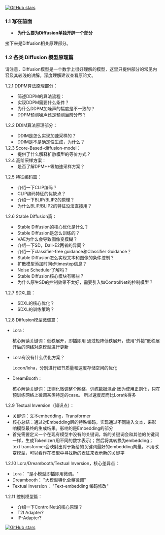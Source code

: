 <style>
  .label {
      background-color: #80EB00;
      color: black;
      padding: 3px;
      border-radius: 12px; /* 使方框为圆角 */
  }
  details summary {
    list-style-type: disc;  /* 添加圆点序号 */
    margin-left: 20px;      /* 增加与圆点的间距 */
    font-weight: normal;    /* 确保文本不加粗 */
    cursor: pointer;        /* 鼠标悬浮时显示为可点击状态 */
  }

  details summary strong {
    font-weight: normal;    /* 确保 strong 标签中的文本不加粗 */
  }

  /* 鼠标悬浮时显示淡蓝色底色 */
  details summary:hover {
    background-color: rgb(192, 229, 241);
  }

  /* 用于加粗的类 */
  .bold-summary {
    font-weight: bold;
  }

  /* 展开后显示更淡的蓝色底色 */
  details[open] summary {
    background-color: rgb(240, 248, 255);
  }

  /* 展开的内容显示更淡的蓝色底色 */
  details[open] {
    background-color: rgb(240, 248, 255);
    padding: 10px; /* 增加内边距以提高可读性 */
    border-radius: 5px; /* 使边角稍微圆润 */
  }
</style>

[![GitHub stars](https://img.shields.io/github.com/Joining-AI/LLM_Interview_Prepare?style=social)](https://github.com/Joining-AI/LLM_Interview_Prepare)
### 1.1 写在前面

<details>
  <summary class="bold-summary">为什么要为Diffusion单独开辟一个部分</summary>
首先，将Diffusion部分纳入“大模型面经”这一篇章的主要考量，首先是其同属于“AIGC”这一领域，同时，是其模型参数量和训练需求（硬件需求如GPU，服务器等，数据需求如良好标注的图片，音频，或是视频数据集）都已经达到了所谓“大模型”的门槛，一如之前介绍的那样。

这些需求都已经达到了高校难以企及的高度（both of them）。目前所有国内高校实验室，均没有能力复现StableDiffusion或是Sora，可灵这样的爆款，亦或是Open-Sora这样的开源项目。国内高校实验室的算力和数据储备，充其量完成一个基于特定模型的模块添加工作（如AnimateDiff），或是对于其某个能力的分析，对于一个较小模型的训练（绝大多数的论文）。究其原因，是由于Diffusion相关的工程结果可以快速商业化变现，变现速度甚至强于LLM。因而无论企业界还是学术界，哪怕是政界都很在关注这方面的研究，当下图像和音频扩散的理论研究已经研究的大差不差了。悲观地来讲，当下期待从实验室科研中获得真正上手实操的，SOTA级别的全流程图像或视频扩散模型的训练是完全不切实际的。

如果想要真正的上手实操，可以考虑自主复现AudioLDM，即Audio Latent Diffusion Model的代码并自行训练（建议使用luchen云之类的云服务器，或是可以参加像钱彦旻老师这样的课题组来获得相关经历）。这是由于音频相对显存要求较低，并且相关研究已经开展很久，数据集易采集且详尽。

其次想说的点是，请不要将“使用过Stable Diffusion 的ComfyUI”或是对Diffusion原理有一些粗浅理解就宣称掌握了Diffusion，哪怕是真的大量使用过SD，真的“很有prompt使用心得”，真的“很了解其数学概念”，或是上了哪边的“AI使用课程”。这些“自信”会给前沿开发者或是科研人员带来强烈不适。当然，有相关使用经验是一件锦上添花的事情，但也请务必扎根具体原理和代码给出更务实且严谨，有深度的理解。
</details>

接下来是Diffusion相关原理部分。

### 1.2 各类 Diffusion 模型原理篇

请注意，Diffusion模型是一个数学上很好理解的模型，这里只提供部分的常见内容及其较浅的讲解。深度理解建议查看原论文。

1.2.1 DDPM算法原理部分：
<details>
  <summary><strong>简述DDPM的算法流程：</strong></summary>

1. 初始化：一般指去噪（模型推理）过程的初始化，指从带噪声的图像的设定开始（或纯高斯噪声）。

2. 正向扩散：逐步向数据添加高斯噪声，直到数据完全转化为无结构的噪声。
$$x_{t+1}=\alpha_{t} x_{t}+\beta_{t} \epsilon_{t}, \ \epsilon_{t} \sim \mathcal{N}(0,\mathcal{I})$$
$$x_{t}=\bar{\alpha_t} x_{0}+\bar{\beta_t} \epsilon, \ \epsilon \sim \mathcal{N}(0,\mathcal{I})$$
（关键点理解：(2)式可由(1)式逐步推得；其中，由式子可以看出，下一个时间步 $t$ 时刻的图像$x_{t}$是关于上一步图像$x_{t-1}$的高斯分布，$\alpha_{t}，\beta_{t}$为预设超参，满足$\alpha_{t}+\beta_{t}=1$，同时$\alpha_{t}$递减，$\bar{\alpha_t}$为$\alpha_{0}$到$\alpha_{t}$的累乘结果，一般来讲，存在线性递减或余弦递减两种超参方案，前者为DDPM初始论文的设置，后者为原作者在Improved DDPM论文中的对比设置）

3. 反向去噪：通过模型预测并逐渐去掉每一步加入的噪声，还原得到无噪声的图像。
$$p_{\theta}(x_{t-1}|x_{t})=\mathcal{N}(x_{t-1},\mu_{\theta}(x_{t},t),\Sigma_{\theta}(x_{t},t))$$
（关键点理解：此处，$\theta$代表神经网络，下表意味为“神经网络预测结果”，这里通过神经网络预测上一时刻$x_{t-1}$的高斯分布，预测其均值和方差。而实际上，根据扩散过程的定义，我们可以推导均值为：$$\mu_{\theta}(x_{t},t)=\frac{1}{\sqrt{\alpha_{t}}}(x_{t}-\frac{\beta_{t}}{1-\bar{\alpha_{t}}}\Sigma_{\theta}(x_{t},t))$$，因而这里神经网络本质上是在预测噪声，也是许多人直接成预训练扩散模型神经网络为“预训练去噪器”的一个原因；具体推理过程中，直接将之前对应时刻的图像替换成推理得到的分布中任意抽取结果当作上一时刻真实图像）

4. 训练：使用反向传播算法更新模型参数，以最小化正向和反向过程之间的差异，即最小化每一时刻原始正向扩散的分布和反向扩散预测的分布之间的差异，也即每一时刻添加的实际噪声和预测的噪声结果的差异。

5. 测试：对新的高噪声图像应用训练好的模型进行去噪。
</details>

<details>
  <summary><strong>实现DDPM需要什么条件？</strong></summary>
	1. 马尔可夫链：DDPM使用马尔可夫链来描述数据的扩散过程。马尔可夫链是一个随机过程，具有无记忆性，即在给定当前状态的情况下，未来的状态只依赖于当前状态。
	   这一点可以由上一点中的公式看出，上或下一时刻的图像结果只取决于当前时刻的图像和预设的超参。
	2. 微小变化：DDPM通过逐步添加微小的高斯噪声来扩散数据。这些微小的变化是在数据中引入随机性的关键步骤。这由预设的超参实现。具体来讲，在公式中体现为$\beta_{t}$，即方差规模的大小
	3. 高斯噪声变化：DDPM使用高斯噪声来模拟数据的扩散过程。高斯噪声是一种常见的随机噪声，也称为正态分布噪声。
</details>

<details>
  <summary><strong>为什么DDPM加噪声的幅度是不一致的？</strong></summary>
	前期加噪少是为了保持数据结构的完整性，后期加噪多是为了加速扩散过程，使得模型能够更快地从噪声中恢复出清晰的数据。
	这一点在原论文作者Improved DDPM论文中有具体阐述
</details>

<details>
  <summary><strong>DDPM预测噪声还是预测当前分布？</strong></summary>
	由之前推导，本质上预测噪声，预测分布只是中间过程
</details>

1.2.2 DDIM算法原理部分：
<details>
  <summary><strong>DDIM是怎么实现加速采样的？</strong></summary>
1. 确定性逆扩散

在DDPM中，逆扩散过程是随机的。这意味着，在从某个噪声状态 $x_t$ 计算前一状态 $x_{t-1}$ 时，会引入随机噪声。具体来说，这一步涉及从一个条件高斯分布中采样。
DDIM对这一过程做出了修改，去除了随机性，使逆扩散过程完全确定性。在DDIM中，$x_{t-1}$ 的计算直接依赖于 $x_t$ 和一个从网络学习到的噪声预测 $\epsilon_\theta(x_t, t)$。这种改动使得生成过程在给定相同的起始噪声和模型参数的情况下总是产生相同的结果，提高了过程的可重复性。

2. 非马尔科夫跳步采样

DDPM的采样过程是严格遵循时间顺序的，即每个时间步的输出依赖于其直接前一个时间步的状态，形成一个马尔科夫链。而DDIM允许在时间步之间进行更大的跳跃。这意味着可以直接从 $x_t$ 跳到 $x_{t-s}$（其中 $s > 1$），跳过一些中间状态。这种非马尔科夫的跳步采样大大减少了需要计算的总步骤数，从而加快了整个采样过程。

3. 加速生成过程

由于DDIM中的逆扩散是确定性的，并且支持跳步采样，它能显著加快生成过程。在实际应用中，如实时图像生成和视频处理等场景，这种加速非常有价值。

4. 牺牲了一定的多样性

虽然DDIM在效率和确定性方面有所增加，但这是以牺牲一定的输出多样性为代价的。在DDPM中，随机采样帮助探索多种可能的生成路径，从而增加了生成数据的多样性。DDIM的确定性路径意味着对于同一起始噪声，输出将总是相同的，这限制了模型输出的多样性。

5. 理论上的调整

在理论上，DDIM还通过对扩散和逆扩散方程的重新参数化（例如，通过改变噪声水平的方程）使其更适合非马尔科夫跳步采样和确定性逆扩散。这些改动涉及数学上的深入调整，以确保模型即使在大步长跳跃的情况下也能保持高质量的输出。
</details>

<details>
  <summary><strong>DDIM是不是确定性生成，为什么？</strong></summary>
	是确定性⽣成。因为在逆向去噪声过程中，DDIM的逆推公式，将随机噪声的部分置为0。具体来讲，原先生成过程相当于在得到每一步结果后基于该时间步的分布会进行一次随机采样，改进后取消了该随机采样，因而对于预训练完成的模型来讲，对于给定时间$t$和图像$x_{t}$，生成的指定时间步图像固定
</details>
1.2.3 Score-Based-diffusion-model：

<details>
  <summary><strong>提供了什么解释扩散模型的等价方式？</strong></summary>
- 提供了⼀种解释扩散模型的等价⽅式，其中降噪过程可以看作是沿着分数（梯度）前进。
- 这也是本整理者比较推崇的一种扩散模型解释。可以理解为，预训练扩散模型是一张导引地图，指示旅行者寻找路径攀上高山（概率高峰）的导引图
</details>
1.2.4 高阶采样方案：
<details>
  <summary><strong>是否了解DPM++等加速采样方案？</strong></summary>
  "通过ODE对扩散模型进行建模，通过解析解的形式解构扩散模型求解步骤"
</details>

1.2.5 特征编码篇：

<details>
  <summary><strong>介绍一下CLIP编码？</strong></summary>
  "构建大规模的图像-文本数据构建（文本，图像）pair对，在其他下游子任务中取得极高的zero-shot指标"
</details>

<details>
  <summary><strong>CLIP编码特征的优缺点？</strong></summary>
优点：泛化性能强，特征在同⼀空间下衡量，模型简单不需要额外训练。

缺陷：⽂本描述简单“A photo of a xxx”，图⽂理解能⼒偏弱
</details>

<details>
  <summary><strong>介绍一下BLIP/BLIP2的原理？</strong></summary>
BLIP：通过多路损失函数，以及图像分快理解策略等算法，构建⾼质量的图像理解模型。

BLIP2：在BLIP基础上，利用Q-Former构建图像与⼤语⾔模型之间的桥梁，充分利⽤⼤语⾔模型⾃身的预训练能⼒
</details>

<details>
  <summary><strong>为什么BLIP/BLIP2的特征没法直接用？</strong></summary>
  "因为受到图文一致性等隐形损失约束，相关特征不再同一个特征空间下（无法直接用距离衡量图文特征的相似性）。因此无法像CLIP一样“直接”接入模型中使用"
</details>

1.2.6 Stable Diffusion篇：

<details>
  <summary><strong>Stable Diffusion的核心优化是什么？</strong></summary>
  "通过VAE将特征映射到Latent Space，大幅减少运算量的同时还能保证生成质量。通过Unet实现对生成内容的引导"
</details>

<details>
  <summary><strong>Stable Diffusion是怎么训练的？</strong></summary>
	从训练集中选取一张加噪过的图片和噪声强度
	输入unet，让unet预测噪声图
	计算和真正的噪声图之间的误差
	通过反向传播更新unet的参数
	
</details>

<details>
  <summary><strong>VAE为什么会导致图像变模糊？</strong></summary>
  "VAE编解码整体是一个有损过程，可以选择减少损失，比如优化模型结构，提升采样效率等。完全不减少损失的方案就是原图反贴"
</details>

<details>
  <summary><strong>介绍一下SD，Dall-E2两者的异同？</strong></summary>
Dalle2通过自回归的方式逐个预测像素点，最终生成符合描述的图像。

SD加⼊了Latent-Space（⼤幅降低特征维度），以及交叉注意⼒机制+Unet的步骤，更精细更可控
</details>

<details>
  <summary><strong>介绍一下classifier-free guidance和Classifier Guidance？</strong></summary>
Classifier Guidance的一般流程如下：首先单独预训练一个噪声鲁棒的分类器模型。然后训练一个普通的无条件Diffusion模型。Diffusion模型生成图像的采样过程中,利 用预训练好的分类器来提供条件信号。具体来说,就是每个采样步骤都计算分类器的输 出,获得条件影响项,加入到Diffusion模型的更新公式中。这样就可以利用分类器的条 件信号,实现Diffusion模型在推理阶段条件生成图像的目的。
	
Classifier-Free Guidance 中，⽣成模型不仅仅学习如何根据给定的条件⽣成数据，⽽且还学习如何在没有任何条件输⼊的情况下⽣成数据。换句话说，模型既能进⾏条件⽣成，也能进⾏⽆条件⽣成。CFG的训练过程其实就是对提供的条件输入做随机的dropout，这样就可以得到一个无条件和条件提示的两个输出，然后学习二者之间的方向差指导采样过程。在⽣成过程中，Classifier-Free Guidance 允许我们在没有显式使⽤分类器或判别器的情况下调节条件⽣成的强度。这是通过“调节”（或“混合”）条件⽣成和⽆条件⽣成的输出来实现的，以此来控制⽣成内容的相关性和多样性 noise_pred = noise_pred_uncond + guidance_scale * (noise_pred_text - noise_pred_uncond)    
guidance scale是一个放缩系数，越大，生成的结果越倾向于输入条件，多样性会下降。 越小，多样性越大。
</details>

<details>
  <summary><strong>Stable Diffusion怎么实现文本和图像的条件控制？</strong></summary>
  "文本/图像编码器将文本/图像信息编码，然后通过交叉注意力机制将信息引入扩散模型。SD 的 U-Net 既用到了自注意力，也用到了交叉注意力。自注意力用于图像特征自己内部信息聚合。交叉注意力用于让生成图像对齐文本，其 Q 来自图像特征，K, V 来自文本编码"
</details>
<details>
  <summary><strong>扩散模型添加时间步timestep信息？</strong></summary>
  "通过类似于Transformer中的位置编码方法，将常数转换为向量并添加到输入图像中"
</details>

<details>
  <summary><strong>Noise Scheduler了解吗？</strong></summary>
  "Noise Scheduler定义了一个高斯分布，其均值和方差随着时间步的变化而变化，以控制噪声的添加量"
</details>

<details>
  <summary><strong>Stable Diffusion核心模块有哪些？</strong></summary>
	VAE：将图像特征/⽂本特征，映射到Latent Space。
	LDM相关：Diffusion Model +Unet，去噪声核⼼步骤
	Conditioning：作⽤于Unet的 Cross-Attention位置，实现对输出结果的控制

</details>

<details>
  <summary><strong>为什么原生SD的控制效果不太好，需要引入如ControlNet的控制模型？</strong></summary>
  "因为控制是一个隐性控制模型，通过CrossAttention的权重隐性引导生成结果，并不是完全控制"
</details>

1.2.7 SDXL篇：
<details>
  <summary><strong>SDXL的核心优化？</strong></summary>
	接⼊级联的refiner模型+微调⽹络结构，⼤幅度提升⽣成质量。
	多样化的训练策略，⼤幅提升基础模型表达能⼒
</details>

<details>
  <summary><strong>SDXL的训练策略？</strong></summary>

图像尺⼨条件化：把图像的尺⼨编码后作为信息输⼊到模型中。
裁剪参数化训练：裁剪坐标也和尺⼨⼀样送⼊模型中。
多尺度训练：多尺度+分桶
噪声偏置：针对冷⻔⾊域，加⼊初始化噪声偏置
</details>

1.2.8 Diffusion模型微调篇：

- Lora：

	核⼼解读关键词：低秩展开，即插即⽤
	通过矩阵低秩展开，使⽤“外接”低秩展开后的⽹络对原模型进⾏更新

- Lora有没有什么优化方案？

	Locon/loha，分别进⾏细节质量和速度存储空间的优化

- DreamBooth：

	核⼼解读关键词：正则化微调整个⽹络，训练数据混合
	因为使⽤正则化，只在预训练⽹络上微调某类特定的case。 所以速度反⽽⽐Lora快得多

1.2.9 Textual Inversion（知识点）：

- 关键词：⽂本embedding，Transformer
- 核⼼总结：通过对Embedding层的特殊编码，实现通过不同输⼊⽂本，来影响模型最终的⽣成结果。影响的是Embedding的部分
- 首先需要定义一个在现有模型中没有的关键词，新的关键词会和其他的关键词一样，生成Tokenizer(用不同的数字表示)；然后将其转换为embedding；text transformer会映射出对于新给的关键词最好的embedding向量。不用改变模型，可以看作在模型中寻找新的表征来表示新的关键字


1.2.10 Lora/Dreambooth/Textual Inversion，核心差异点：
- Lora：
  "是小模型即插即用微调。"
- Dreambooth：
  "大模型特化全量微调"
- Textual Inversion：
  "Text-embedding 编码修改"

1.2.11 控制模型篇：



<details>
  <summary><strong>介绍一下ControlNet的核心原理？</strong></summary>
	复制原⽣Unet⼀样的模型结构，前半部分encoder训练，后半部分⽤Zero Convolution 承接，decoder部分接⼊到模型Unet的⽹络层中
	“Zero Convolution”即零卷积：是带有零初始化权重和偏差的1×1卷积。在进⾏⾃⼰的模型训练开始之前，所有零卷积输出都是零，此时模型仍然是原始的Stable Diffusion Model
</details>

<details>
  <summary><strong>T2I Adapter?</strong></summary>
  每张条件图片都会别额外编码，编码信息会被加入到 UNET 噪声预测中训练时候，冻结了原先的 unet，只对 Adapter 部分进行单独训练。
</details>

<details>
  <summary><strong>IP-Adapter?</strong></summary>
  IP-Adapter 通过带有解耦交叉注意力的适配模块，将文本特征的 Cross-Attention 和图像特征的 Cross-Attention 区分开来，在 Unet 的模块中新增了一路 Cross-Attention 模块，用于引入图像特征。
</details>

[![GitHub stars](https://img.shields.io/github.com/Joining-AI/LLM_Interview_Prepare?style=social)](https://github.com/Joining-AI/LLM_Interview_Prepare)